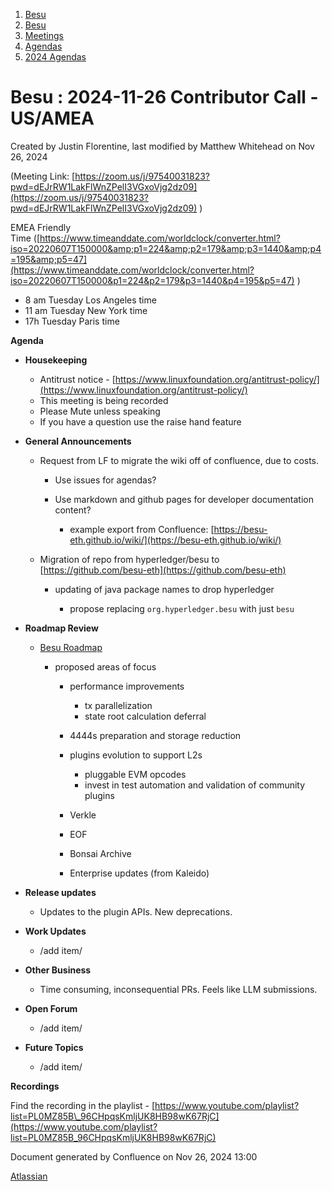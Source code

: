 1. [Besu](index.html)
2. [Besu](Besu_22151173.html)
3. [Meetings](Meetings_22153838.html)
4. [Agendas](Agendas_22153868.html)
5. [2024 Agendas](2024-Agendas_22156506.html)

# Besu : 2024-11-26 Contributor Call - US/AMEA

Created by Justin Florentine, last modified by Matthew Whitehead on Nov 26, 2024

(Meeting Link: ⁨[https://zoom.us/j/97540031823?pwd=dEJrRW1LakFlWnZPelI3VGxoVjg2dz09](https://zoom.us/j/97540031823?pwd=dEJrRW1LakFlWnZPelI3VGxoVjg2dz09) )

EMEA Friendly Time ([https://www.timeanddate.com/worldclock/converter.html?iso=20220607T150000&amp;p1=224&amp;p2=179&amp;p3=1440&amp;p4=195&amp;p5=47](https://www.timeanddate.com/worldclock/converter.html?iso=20220607T150000&p1=224&p2=179&p3=1440&p4=195&p5=47) )

- 8 am Tuesday Los Angeles time
- 11 am Tuesday New York time
- 17h Tuesday Paris time

**Agenda**

- **Housekeeping**
  
  - Antitrust notice - [https://www.linuxfoundation.org/antitrust-policy/](https://www.linuxfoundation.org/antitrust-policy/)
  - This meeting is being recorded
  - Please Mute unless speaking
  - If you have a question use the raise hand feature
- **General Announcements**
  
  - Request from LF to migrate the wiki off of confluence, due to costs.
    
    - Use issues for agendas?
    - Use markdown and github pages for developer documentation content?
      
      - example export from Confluence: [https://besu-eth.github.io/wiki/](https://besu-eth.github.io/wiki/)
  - Migration of repo from hyperledger/besu to [https://github.com/besu-eth](https://github.com/besu-eth)
    
    - updating of java package names to drop hyperledger
      
      - propose replacing `org.hyperledger.besu` with just `besu`
- **Roadmap Review** 
  
  - [Besu Roadmap](https://lf-hyperledger.atlassian.net/wiki/pages/viewpage.action?pageId=22154278)
    
    - proposed areas of focus
      
      - performance improvements
        
        - tx parallelization
        - state root calculation deferral
      - 4444s preparation and storage reduction
      - plugins evolution to support L2s
        
        - pluggable EVM opcodes
        - invest in test automation and validation of community plugins
      - Verkle
      - EOF
      - Bonsai Archive
      - Enterprise updates (from Kaleido)
- **Release updates**
  
  - Updates to the plugin APIs. New deprecations.
- **Work Updates**
  
  - /add item/
- **Other Business**
  
  - Time consuming, inconsequential PRs. Feels like LLM submissions.
- **Open Forum**
  
  - /add item/
- **Future Topics**
  
  - /add item/

**Recordings**

Find the recording in the playlist - [https://www.youtube.com/playlist?list=PL0MZ85B\_96CHpqsKmljUK8HB98wK67RjC](https://www.youtube.com/playlist?list=PL0MZ85B_96CHpqsKmljUK8HB98wK67RjC)

Document generated by Confluence on Nov 26, 2024 13:00

[Atlassian](http://www.atlassian.com/)
